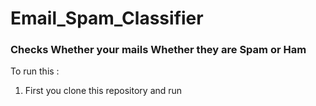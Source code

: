 # Email_Spam_Classifier

### Checks Whether your mails Whether they are Spam or Ham

To run this :

1. First you clone this repository and run <pip3 install requirements.txt>
